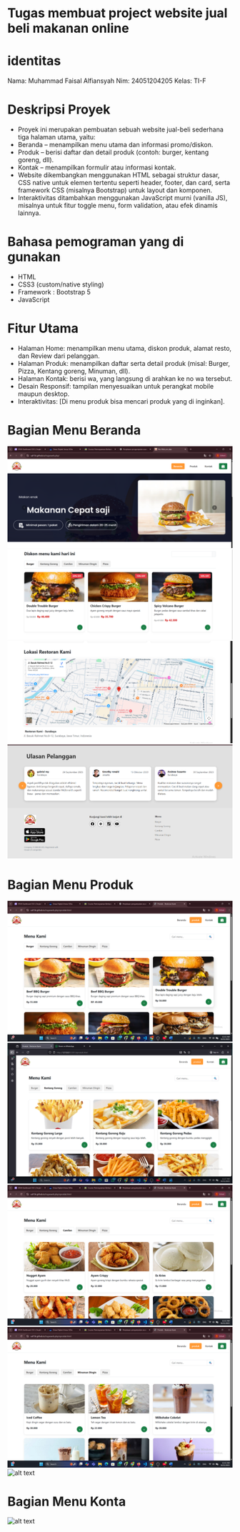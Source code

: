 # Tugas membuat project website jual beli makanan online #

# identitas #
Nama: Muhammad Faisal Alfiansyah
Nim: 24051204205
Kelas: TI-F

# Deskripsi Proyek #
- Proyek ini merupakan pembuatan sebuah website jual-beli sederhana  tiga halaman utama, yaitu:
- Beranda – menampilkan menu utama dan informasi promo/diskon.
- Produk – berisi daftar dan detail produk (contoh: burger, kentang goreng, dll).
- Kontak – menampilkan formulir atau informasi kontak.
- Website dikembangkan menggunakan HTML sebagai struktur dasar, CSS native untuk elemen tertentu seperti header, footer, dan card, serta framework CSS (misalnya Bootstrap) untuk layout dan komponen.
- Interaktivitas ditambahkan menggunakan JavaScript murni (vanilla JS), misalnya untuk fitur toggle menu, form validation, atau efek dinamis lainnya.

# Bahasa pemograman yang di gunakan #
- HTML
- CSS3 (custom/native styling)
- Framework :  Bootstrap 5
- JavaScript 

# Fitur Utama #
- Halaman Home: menampilkan menu utama, diskon produk, alamat resto, dan Review dari pelanggan.
- Halaman Produk: menampilkan daftar serta detail produk (misal: Burger, Pizza, Kentang goreng, Minuman, dll).
- Halaman Kontak: berisi wa, yang langsung di arahkan ke no wa tersebut.
- Desain Responsif: tampilan menyesuaikan untuk perangkat mobile maupun desktop.
- Interaktivitas: [Di menu produk bisa mencari produk yang di inginkan].

# Bagian Menu Beranda #
![alt text](https://github.com/sal156/tugaswebsite.pbp/blob/main/1._Menu_Beranda/beranda%201.png?raw=true)
![alt text](https://github.com/sal156/tugaswebsite.pbp/blob/main/1._Menu_Beranda/beranda%202.png?raw=true)
![alt text](https://github.com/sal156/tugaswebsite.pbp/blob/main/1._Menu_Beranda/beranda%203.png?raw=true)
![alt text](https://github.com/sal156/tugaswebsite.pbp/blob/main/1._Menu_Beranda/beranda%204.png?raw=true)

# Bagian Menu Produk #
![alt text](https://github.com/sal156/tugaswebsite.pbp/blob/main/2.Menu_produk/produk%201.png?raw=true)
![alt text](https://github.com/sal156/tugaswebsite.pbp/blob/main/2.Menu_produk/produk%202.png?raw=true)
![alt text](https://github.com/sal156/tugaswebsite.pbp/blob/main/2.Menu_produk/produk%203.png?raw=true)
![alt text](https://github.com/sal156/tugaswebsite.pbp/blob/main/2.Menu_produk/produk%204.png?raw=true)
![alt text](?raw=true)

# Bagian Menu Konta #
![alt text](?raw=true)
